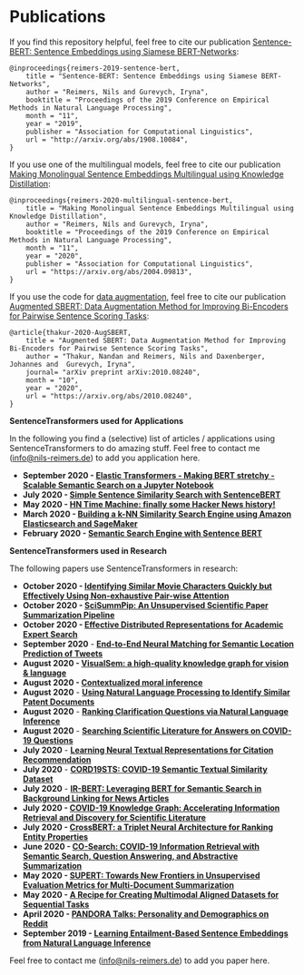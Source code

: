 # Publications

If you find this repository helpful, feel free to cite our publication [Sentence-BERT: Sentence Embeddings using Siamese BERT-Networks](https://arxiv.org/abs/1908.10084):
``` 
@inproceedings{reimers-2019-sentence-bert,
    title = "Sentence-BERT: Sentence Embeddings using Siamese BERT-Networks",
    author = "Reimers, Nils and Gurevych, Iryna",
    booktitle = "Proceedings of the 2019 Conference on Empirical Methods in Natural Language Processing",
    month = "11",
    year = "2019",
    publisher = "Association for Computational Linguistics",
    url = "http://arxiv.org/abs/1908.10084",
}
```


If you use one of the multilingual models, feel free to cite our publication [Making Monolingual Sentence Embeddings Multilingual using Knowledge Distillation](https://arxiv.org/abs/2004.09813):
``` 
@inproceedings{reimers-2020-multilingual-sentence-bert,
    title = "Making Monolingual Sentence Embeddings Multilingual using Knowledge Distillation",
    author = "Reimers, Nils and Gurevych, Iryna",
    booktitle = "Proceedings of the 2019 Conference on Empirical Methods in Natural Language Processing",
    month = "11",
    year = "2020",
    publisher = "Association for Computational Linguistics",
    url = "https://arxiv.org/abs/2004.09813",
}
```


If you use the code for [data augmentation](https://github.com/UKPLab/sentence-transformers/tree/master/examples/training/data_augmentation), feel free to cite our publication [Augmented SBERT: Data Augmentation Method for Improving Bi-Encoders for Pairwise Sentence Scoring Tasks](https://arxiv.org/abs/2010.08240):
``` 
@article{thakur-2020-AugSBERT,
    title = "Augmented SBERT: Data Augmentation Method for Improving Bi-Encoders for Pairwise Sentence Scoring Tasks",
    author = "Thakur, Nandan and Reimers, Nils and Daxenberger, Johannes and  Gurevych, Iryna", 
    journal= "arXiv preprint arXiv:2010.08240",
    month = "10",
    year = "2020",
    url = "https://arxiv.org/abs/2010.08240",
}
```

**SentenceTransformers used for Applications**

In the following you find a (selective) list of articles / applications using SentenceTransformers to do amazing stuff. Feel free to contact me (info@nils-reimers.de) to add you application here. 
- **September 2020 - [Elastic Transformers -
Making BERT stretchy - Scalable Semantic Search on a Jupyter Notebook](https://medium.com/@mihail.dungarov/elastic-transformers-ae011e8f5b88)**
- **July 2020 - [Simple Sentence Similarity Search with SentenceBERT](https://laptrinhx.com/simple-sentence-similarity-search-with-sentencebert-800684405/?fbclid=IwAR0rxdYS2DBGuHhijIRO_lsXqGc9BbjtDA-dDQM5Ng_StahT9xrHdRZuP9M)**
- **May 2020 - [HN Time Machine: finally some Hacker News history!](https://peltarion.com/blog/applied-ai/hacker-news-time-machine)**
- **March 2020 - [Building a k-NN Similarity Search Engine using Amazon Elasticsearch and SageMaker](https://towardsdatascience.com/building-a-k-nn-similarity-search-engine-using-amazon-elasticsearch-and-sagemaker-98df18d883bd)**
- **February 2020 - [Semantic Search Engine with Sentence BERT](https://medium.com/@evergreenllc2020/semantic-search-engine-with-s-abbfb3cd9377)**


**SentenceTransformers used in Research**

The following papers use SentenceTransformers in research:
- **October 2020 - [Identifying Similar Movie Characters Quickly but Effectively Using Non-exhaustive Pair-wise Attention](https://arxiv.org/abs/2010.12183)**
- **October 2020 - [SciSummPip: An Unsupervised Scientific Paper Summarization Pipeline](https://arxiv.org/abs/2010.09190)**
- **October 2020 - [Effective Distributed Representations for Academic Expert Search](https://arxiv.org/abs/2010.08269)**
- **September 2020** - **[End-to-End Neural Matching for Semantic Location Prediction of Tweets](https://dl.acm.org/doi/abs/10.1145/3415149)**
- **August 2020 - [VisualSem: a high-quality knowledge graph for vision & language](https://arxiv.org/pdf/2008.09150.pdf)**
- **August 2020 - [Contextualized moral inference](https://arxiv.org/pdf/2008.10762.pdf)**
- **August 2020** - **[Using Natural Language
Processing to Identify Similar
Patent Documents](https://lup.lub.lu.se/luur/download?func=downloadFile&recordOId=9008699&fileOId=9026407)**
- **August 2020** - **[Ranking Clarification Questions via Natural Language Inference](https://arxiv.org/pdf/2008.07688.pdf)**
- **August 2020** - **[Searching Scientific Literature for Answers on COVID-19 Questions](https://openreview.net/pdf?id=eeYSJJGAkg1)**
- **July 2020** - **[Learning Neural Textual Representations for Citation Recommendation](https://arxiv.org/abs/2007.04070)**
- **July 2020** - **[CORD19STS: COVID-19 Semantic Textual Similarity Dataset](https://arxiv.org/abs/2007.02461)**
- **July 2020** - **[IR-BERT: Leveraging BERT for Semantic Search in Background Linking for News Articles](https://arxiv.org/abs/2007.12603)** 
- **July 2020 - [COVID-19 Knowledge Graph: Accelerating Information Retrieval and Discovery for Scientific Literature](https://arxiv.org/abs/2007.12731)**
- **July 2020 - [CrossBERT: a Triplet Neural Architecture for
Ranking Entity Properties](https://dl.acm.org/doi/pdf/10.1145/3397271.3401265)**
- **June 2020 - [CO-Search: COVID-19 Information Retrieval with Semantic Search, Question Answering, and Abstractive Summarization](https://arxiv.org/abs/2006.09595)**
- **May 2020 - [SUPERT: Towards New Frontiers in Unsupervised Evaluation Metrics for Multi-Document Summarization](https://arxiv.org/abs/2005.03724)**
- **May 2020 - [A Recipe for Creating Multimodal Aligned Datasets for Sequential Tasks](https://arxiv.org/abs/2005.09606)**
- **April 2020 - [PANDORA Talks: Personality and Demographics on Reddit](https://arxiv.org/abs/2004.04460)**
- **September 2019 - [Learning Entailment-Based Sentence Embeddings from Natural Language Inference](https://openreview.net/forum?id=BkxackSKvH)**


Feel free to contact me (info@nils-reimers.de) to add you paper here. 